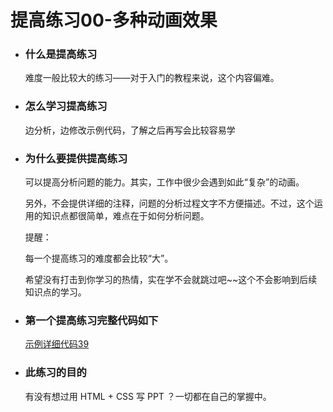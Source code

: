 # 提高练习00-多种动画效果

- ### 什么是提高练习

  难度一般比较大的练习——对于入门的教程来说，这个内容偏难。

- ### 怎么学习提高练习

  边分析，边修改示例代码，了解之后再写会比较容易学

- ### 为什么要提供提高练习

  可以提高分析问题的能力。其实，工作中很少会遇到如此“复杂”的动画。

  另外，不会提供详细的注释，问题的分析过程文字不方便描述。不过，这个运用的知识点都很简单，难点在于如何分析问题。

  提醒：

  每一个提高练习的难度都会比较“大”。

  希望没有打击到你学习的热情，实在学不会就跳过吧~~这个不会影响到后续知识点的学习。

  

- ### 第一个提高练习完整代码如下

  [示例详细代码39](代码相关/demo39-anim-taylor-swift.html)

- ### 此练习的目的

  有没有想过用 HTML + CSS 写 PPT ？一切都在自己的掌握中。

